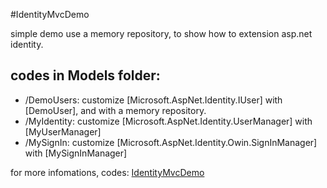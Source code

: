 #IdentityMvcDemo

simple demo use a memory repository, to show how to extension asp.net identity.

## codes in Models folder:

- /DemoUsers: customize [Microsoft.AspNet.Identity.IUser] with [DemoUser], and with a memory repository.
- /MyIdentity: customize [Microsoft.AspNet.Identity.UserManager] with [MyUserManager]
- /MySignIn: customize [Microsoft.AspNet.Identity.Owin.SignInManager] with [MySignInManager]

for more infomations, codes: [IdentityMvcDemo](https://github.com/congzw/IdentityMvcDemo)